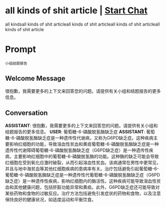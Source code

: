 

# all kinds of shit article | [Start Chat](https://gptcall.net/chat.html?data=%7B%22contact%22%3A%7B%22id%22%3A%22mroTO9qnou80XYaAyrgRF%22%2C%22flow%22%3Atrue%7D%7D)
all kindsall kinds of shit articleall kinds of shit articleall kinds of shit articleall kinds of shit article

# Prompt

```
小组结题报告
```

## Welcome Message
很抱歉，我需要更多的上下文来回答您的问题。请提供有关小组和结题报告的更多信息。

## Conversation

**ASSISTANT**: 很抱歉，我需要更多的上下文来回答您的问题。请提供有关小组和结题报告的更多信息。
**USER**: 葡萄糖-6-磷酸脱氢酶缺乏症
**ASSISTANT**: 葡萄糖-6-磷酸脱氢酶缺乏症是一种遗传性代谢病，又称为G6PD缺乏症。这种疾病主要影响红细胞的功能，导致溶血性贫血和黄疸葡萄糖-6-磷酸脱氢酶缺乏症是一种遗传性代谢障碍葡萄糖-6-磷酸脱氢酶缺乏症（G6PD缺乏症）是一种遗传性疾病，主要影响红细胞中的葡萄糖-6-磷酸脱氢酶的功能。这种酶的缺乏可能会导致红细胞在受到氧化应激时破裂，从而引起溶血性贫血。该病通常在男性中更常见，并且与地中海贫血等其他红细胞疾病的患病率有关。治疗包括避免引起葡萄糖-6-葡萄糖-6-磷酸脱氢酶缺乏症是一种遗传性代葡萄糖-6-磷酸脱氢酶缺乏症（G6PD缺乏症）是一种遗传性疾病，影响红细胞内的酶活性。这种疾病可能导致溶血性贫血和其他健康问题，包括肝脏功能异常和黄疸。此外，G6PD缺乏症还可能导致对某些药物和食物的过敏反应。治疗方法包括避免引发症状的药物和食物，以及注意保持良好的健康状况，如适度运动和平衡饮食。

